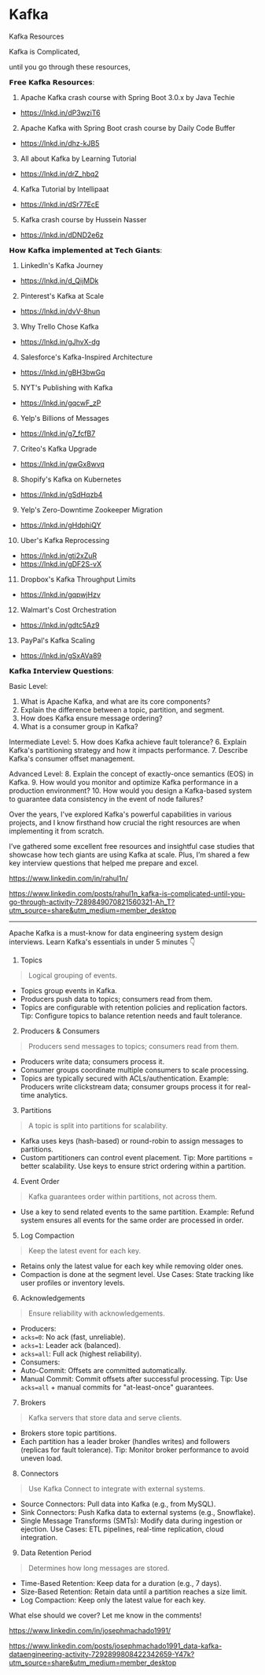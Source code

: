 # Kafka
Kafka Resources


Kafka is Complicated,

until you go through these resources,

𝗙𝗿𝗲𝗲 𝗞𝗮𝗳𝗸𝗮 𝗥𝗲𝘀𝗼𝘂𝗿𝗰𝗲𝘀: 

1. Apache Kafka crash course with Spring Boot 3.0.x by Java Techie
 - https://lnkd.in/dP3wziT6
2. Apache Kafka with Spring Boot crash course by Daily Code Buffer
 - https://lnkd.in/dhz-kJB5
3. All about Kafka by Learning Tutorial
 - https://lnkd.in/drZ_hbq2
4. Kafka Tutorial by Intellipaat
 - https://lnkd.in/dSr77EcE
5. Kafka crash course by Hussein Nasser 
 - https://lnkd.in/dDND2e6z

𝗛𝗼𝘄 𝗞𝗮𝗳𝗸𝗮 𝗶𝗺𝗽𝗹𝗲𝗺𝗲𝗻𝘁𝗲𝗱 𝗮𝘁 𝗧𝗲𝗰𝗵 𝗚𝗶𝗮𝗻𝘁𝘀:

1. LinkedIn's Kafka Journey 
 - https://lnkd.in/d_QijMDk
2. Pinterest's Kafka at Scale
 - https://lnkd.in/dvV-8hun
3. Why Trello Chose Kafka
 - https://lnkd.in/gJhvX-dg
4. Salesforce's Kafka-Inspired Architecture
 - https://lnkd.in/gBH3bwGq
5. NYT's Publishing with Kafka
 - https://lnkd.in/gqcwF_zP
6. Yelp's Billions of Messages
 - https://lnkd.in/g7_fcfB7
7. Criteo's Kafka Upgrade 
 - https://lnkd.in/gwGx8wvq
8. Shopify's Kafka on Kubernetes
 - https://lnkd.in/gSdHqzb4
9. Yelp's Zero-Downtime Zookeeper Migration
 - https://lnkd.in/gHdphiQY
10. Uber's Kafka Reprocessing
 - https://lnkd.in/gti2xZuR
 - https://lnkd.in/gDF2S-vX
11. Dropbox's Kafka Throughput Limits
 - https://lnkd.in/gqpwjHzv
12. Walmart's Cost Orchestration
 - https://lnkd.in/gdtc5Az9
13. PayPal's Kafka Scaling
 - https://lnkd.in/gSxAVa89

𝗞𝗮𝗳𝗸𝗮 𝗜𝗻𝘁𝗲𝗿𝘃𝗶𝗲𝘄 𝗤𝘂𝗲𝘀𝘁𝗶𝗼𝗻𝘀:

Basic Level:
1. What is Apache Kafka, and what are its core components?
2. Explain the difference between a topic, partition, and segment.
3. How does Kafka ensure message ordering?
4. What is a consumer group in Kafka?

Intermediate Level:
5. How does Kafka achieve fault tolerance? 
6. Explain Kafka's partitioning strategy and how it impacts performance.
7. Describe Kafka's consumer offset management.

Advanced Level:
8. Explain the concept of exactly-once semantics (EOS) in Kafka.
9. How would you monitor and optimize Kafka performance in a production environment? 
10. How would you design a Kafka-based system to guarantee data consistency in the event of node failures?

Over the years, I've explored Kafka's powerful capabilities in various projects, and I know firsthand how crucial the right resources are when implementing it from scratch. 

I’ve gathered some excellent free resources and insightful case studies that showcase how tech giants are using Kafka at scale. Plus, I’m shared a few key interview questions that helped me prepare and excel.

https://www.linkedin.com/in/rahul1n/

https://www.linkedin.com/posts/rahul1n_kafka-is-complicated-until-you-go-through-activity-7289849070821560321-Ah_T?utm_source=share&utm_medium=member_desktop


*****
Apache Kafka is a must-know for data engineering system design interviews. Learn Kafka's essentials in under 5 minutes 👇 

1. Topics 

> Logical grouping of events. 

- Topics group events in Kafka. 
- Producers push data to topics; consumers read from them. 
- Topics are configurable with retention policies and replication factors. 
Tip: Configure topics to balance retention needs and fault tolerance. 

2. Producers & Consumers 

> Producers send messages to topics; consumers read from them. 

- Producers write data; consumers process it. 
- Consumer groups coordinate multiple consumers to scale processing. 
- Topics are typically secured with ACLs/authentication. 
Example: Producers write clickstream data; consumer groups process it for real-time analytics. 

3. Partitions 

> A topic is split into partitions for scalability. 

- Kafka uses keys (hash-based) or round-robin to assign messages to partitions. 
- Custom partitioners can control event placement. 
Tip: More partitions = better scalability. Use keys to ensure strict ordering within a partition. 

4. Event Order 

> Kafka guarantees order within partitions, not across them.

- Use a key to send related events to the same partition. 
Example: Refund system ensures all events for the same order are processed in order. 

5. Log Compaction 

> Keep the latest event for each key. 

- Retains only the latest value for each key while removing older ones. 
- Compaction is done at the segment level. 
Use Cases: State tracking like user profiles or inventory levels. 

6. Acknowledgements 

> Ensure reliability with acknowledgements. 

- Producers: 
 - `acks=0`: No ack (fast, unreliable). 
 - `acks=1`: Leader ack (balanced). 
 - `acks=all`: Full ack (highest reliability). 
- Consumers: 
 - Auto-Commit: Offsets are committed automatically. 
 - Manual Commit: Commit offsets after successful processing. 
Tip: Use `acks=all` + manual commits for "at-least-once" guarantees. 

7. Brokers 

> Kafka servers that store data and serve clients. 

- Brokers store topic partitions. 
- Each partition has a leader broker (handles writes) and followers (replicas for fault tolerance). 
Tip: Monitor broker performance to avoid uneven load. 

8. Connectors 

> Use Kafka Connect to integrate with external systems. 

- Source Connectors: Pull data into Kafka (e.g., from MySQL). 
- Sink Connectors: Push Kafka data to external systems (e.g., Snowflake). 
- Single Message Transforms (SMTs): Modify data during ingestion or ejection. 
Use Cases: ETL pipelines, real-time replication, cloud integration. 

9. Data Retention Period 

> Determines how long messages are stored. 

- Time-Based Retention: Keep data for a duration (e.g., 7 days). 
- Size-Based Retention: Retain data until a partition reaches a size limit. 
- Log Compaction: Keep only the latest value for each key. 

What else should we cover? Let me know in the comments! 


https://www.linkedin.com/in/josephmachado1991/

https://www.linkedin.com/posts/josephmachado1991_data-kafka-dataengineering-activity-7292899808422342659-Y47k?utm_source=share&utm_medium=member_desktop


